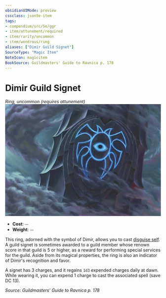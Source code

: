 ```yaml
---
obsidianUIMode: preview
cssclass: json5e-item
tags:
- compendium/src/5e/ggr
- item/attunement/required
- item/rarity/uncommon
- item/wondrous/ring
aliases: ["Dimir Guild Signet"]
SourceType: "Magic Item"
NoteIcon: magicitem
BookSource: Guildmasters' Guide to Ravnica p. 178
---
```

# Dimir Guild Signet
*Ring, uncommon (requires attunement)*  
![](/3-Mechanics/CLI/items/img/dimir-guild-signet.webp#right)  

- **Cost**: ⏤
- **Weight**: ⏤

This ring, adorned with the symbol of Dimir, allows you to cast [disguise self](/3-Mechanics/CLI/spells/disguise-self.md). A guild signet is sometimes awarded to a guild member whose renown score in that guild is 5 or higher, as a reward for performing special services for the guild. Aside from its magical properties, the ring is also an indicator of Dimir's recognition and favor.

A signet has 3 charges, and it regains `1d3` expended charges daily at dawn. While wearing it, you can expend 1 charge to cast the associated spell (save DC 13).

*Source: Guildmasters' Guide to Ravnica p. 178*
